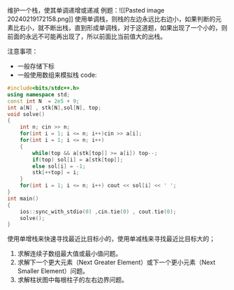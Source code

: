 维护一个栈，使其单调递增或递减
例题：![[Pasted image 20240219172158.png]]
使用单调栈，则栈的左边永远比右边小，如果判断的元素比右小，就不断出栈，直到形成单调栈，对于这道题，如果出现了一个小的，则前面的永远不可能再出现了，所以前面比当前值大的出栈。

注意事项：
* 一般存储下标
* 一般使用数组来模拟栈
code:
```cpp
#include<bits/stdc++.h>
using namespace std;
const int N  = 2e5 + 9;
int a[N] , stk[N],sol[N], top;
void solve()
{	
	int n; cin >> n;
	for(int i = 1; i <= n; i++)cin >> a[i];
	for(int i = 1; i <= n; i++) 
	{
		while(top && a[stk[top]] >= a[i]) top--;
		if(top) sol[i] = a[stk[top]];
		else sol[i] = -1;
		stk[++top] = i;
	}
	for(int i = 1; i <= n; i++) cout << sol[i] << ' ';
}
int main()
{
	ios::sync_with_stdio(0) ,cin.tie(0) , cout.tie(0);
	solve(); 
}

```
使用单增栈来快速寻找最近比目标小的，使用单减栈来寻找最近比目标大的；
1. 求解连续子数组最大值或最小值问题。
2. 求解下一个更大元素（Next Greater Element）或下一个更小元素（Next Smaller Element）问题。
3. 求解柱状图中每根柱子的左右边界问题。